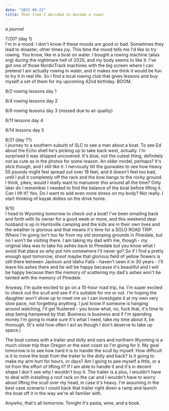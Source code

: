 ```yaml
---
date: "2021-08-22"
title: That time I decided to become a rower
---
```


_a journal_

7/20? (day 1)  
I'm in a mood. I don't know if these moods are good or bad. Sometimes they lead to disaster, other times joy. This time the mood tells me I'd like to try rowing. You know, like in a boat on water. I bought a rowing machine (alias erg) during the nightmare hell of 2020, and my body seems to like it. I've got one of those NordicTrack machines with the big screen where I can pretend I am actually rowing in water, and it makes me think it would be fun to try it in real life. So I find a local rowing club that gives lessons and buy myself a set of them for my upcoming 42nd birthday. BOOM.

8/2
rowing lessons day 1

8/4
rowing lessons day 2

8/9
rowing lessons day 3 (missed due to air quality)

8/11
lessons day 4

8/14
lessons day 5

8/21 (day ??)  
I journey to a southern suburb of SLC to see a man about a boat. To see Ed about the Echo shell he's picking up to take back west, actually. I'm surprised it was shipped uncovered. It's blue, not the cutest thing, definitely not as cute as in the photos for some reason. An older model, perhaps? It's slick though, and I still like it. I nervously tilt the gunwales to see how heavy 55 pounds might feel spread out over 18 feet, and it doesn't feel too bad, until I pull it completely off the rack and the bow bangs to the rocky ground. I think, yikes, would I really want to manuever this around all the time? Only later do I remember I needed to find the balance of the boat before lifting it. Can I lift it? Yes. Do I want to add even more stress on my body? Not really. I start thinking of kayak dollies on the drive home. 

9/10  
I head to Wyoming tomorrow to check out a boat! I've been emailing back and forth with its owner for a good week or more, and this weekend dear husband is up in Huntsville camping and the kids are in their own lives and the weather is glorious and that means it's time for a SOLO ROAD TRIP. Where I'm going isn't too far from my old stomping grounds in Pinedale, but no I won't be visiting there. I am taking my dad with me, though - my original idea was to take his ashes back to Pinedale but you know what I avoid that place so why put him somewhere I'll never go? So if I find a pretty enough spot tomorrow, shoot maybe that glorious field of yellow flowers is still there between Jackson and Idaho Falls - haven't seen it in 30 years - I'll leave his ashes there and he will be happy because it's beautiful and I will be happy because then the memory of scattering my dad's ashes won't be tainted with the memory of Pinedale.

Anyway, I'm quite excited to go on a 10-hour road trip, ha. I'm super excited to check out the scull and see if it's suitable for me or not. I'm hoping the daughter won't show up to meet me so I can investigate it at my own very slow pace, not forgetting anything. I just know if someone is hanging around watching, I'll get flustered - you know what, no, fuck that, it's time to stop being hampered by that. Business is business and if I'm spending money I'm going to make sure it's what I need, take my time about it, be thorough. (It's wild how often I act as though I don't deserve to take up space.)

The boat comes with a trailer and dolly and oars and northern Wyoming is a much closer trip than Oregon or the east coast so I'm going for it. My goal tomorrow is to see how hard it is to handle the scull by myself. How difficult is it to move the boat from the trailer to the dolly and back? Is it going to make my arm hurt for hours, or days? Am I going to pee myself a little, or a lot from the effort of lifting it? If I am able to handle it and it's in decent shape I don't see why I wouldn't buy it. The trailer is a plus, I wouldn't have to deal with installing a roof rack on the car and I wouldn't have to worry about lifting the scull over my head, in case it's heavy. I'm assuming in the best case scenario I could back that trailer right down a ramp and launch the boat off it in the way we're all familiar with. 

Anywho, that's all tomorrow. Tonight it's pasta, wine, and a book. 